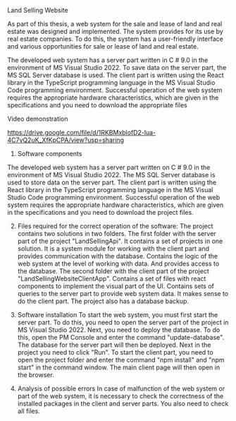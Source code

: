 Land Selling Website

As part of this thesis, a web system for the sale and lease of land and real estate was designed and implemented. The system provides for its use by real estate companies. To do this, the system has a user-friendly interface and various opportunities for sale or lease of land and real estate.

The developed web system has a server part written in C # 9.0 in the environment of MS Visual Studio 2022. To save data on the server part, the MS SQL Server database is used.
The client part is written using the React library in the TypeScript programming language in the MS Visual Studio Code programming environment.
Successful operation of the web system requires the appropriate hardware characteristics, which are given in the specifications and you need to download the appropriate files

Video demonstration

https://drive.google.com/file/d/1RKBMxblofD2-lua-4C7vQ2uK_XfKpCPA/view?usp=sharing

1. Software components

The developed web system has a server part written on C # 9.0 in the environment of MS Visual Studio 2022.
 The MS SQL Server database is used to store data on the server part.
The client part is written using the React library in the TypeScript programming language in the MS Visual Studio Code programming environment.
Successful operation of the web system requires the appropriate hardware characteristics, which are given in the specifications and you need to download the project files.

2. Files required for the correct operation of the software:
The project contains two solutions in two folders.
The first folder with the server part of the project "LandSellingApi".
It contains a set of projects in one solution. It is a system module for working with the client part and provides communication with the database.
Contains the logic of the web system at the level of working with data. And provides access to the database.
The second folder with the client part of the project "LandSellingWebsiteClientApp".
Contains a set of files with react components to implement the visual part of the UI. Contains sets of queries to the server part to provide web system data.
It makes sense to do the client part.
The project also has a database backup.

3. Software installation
  To start the web system, you must first start the server part. To do this, you need to open the server part of the project in MS Visual Studio 2022.
Next, you need to deploy the database. To do this, open the PM Console and enter the command "update-database". The database for the server part will then be deployed.
Next in the project you need to click "Run".
To start the client part, you need to open the project folder and enter the command "npm install" and "npm start" in the command window.
The main client page will then open in the browser.

4. Analysis of possible errors
In case of malfunction of the web system or part of the web system, it is necessary to check the correctness of the installed packages in the client and server parts.
You also need to check all files.
